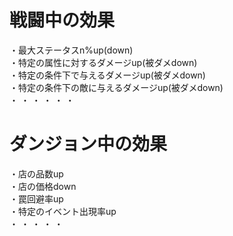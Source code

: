 # 戦闘中の効果
・最大ステータスn%up(down)  
・特定の属性に対するダメージup(被ダメdown)  
・特定の条件下で与えるダメージup(被ダメdown)  
・特定の条件下の敵に与えるダメージup(被ダメdown)  
・
・
・
・
・
・

# ダンジョン中の効果
・店の品数up  
・店の価格down  
・罠回避率up  
・特定のイベント出現率up  
・
・
・
・
・
